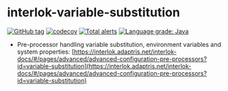 # interlok-variable-substitution

[![GitHub tag](https://img.shields.io/github/tag/adaptris/interlok-variable-substitution.svg)](https://github.com/adaptris/interlok-variable-substitution/tags) [![codecov](https://codecov.io/gh/adaptris/interlok-variable-substitution/branch/develop/graph/badge.svg)](https://codecov.io/gh/adaptris/interlok-variable-substitution) [![Total alerts](https://img.shields.io/lgtm/alerts/g/adaptris/interlok-variable-substitution.svg?logo=lgtm&logoWidth=18)](https://lgtm.com/projects/g/adaptris/interlok-variable-substitution/alerts/) [![Language grade: Java](https://img.shields.io/lgtm/grade/java/g/adaptris/interlok-variable-substitution.svg?logo=lgtm&logoWidth=18)](https://lgtm.com/projects/g/adaptris/interlok-variable-substitution/context:java)


* Pre-processor handling variable substitution, environment variables and system properties: [https://interlok.adaptris.net/interlok-docs/#/pages/advanced/advanced-configuration-pre-processors?id=variable-substitution](https://interlok.adaptris.net/interlok-docs/#/pages/advanced/advanced-configuration-pre-processors?id=variable-substitution)

